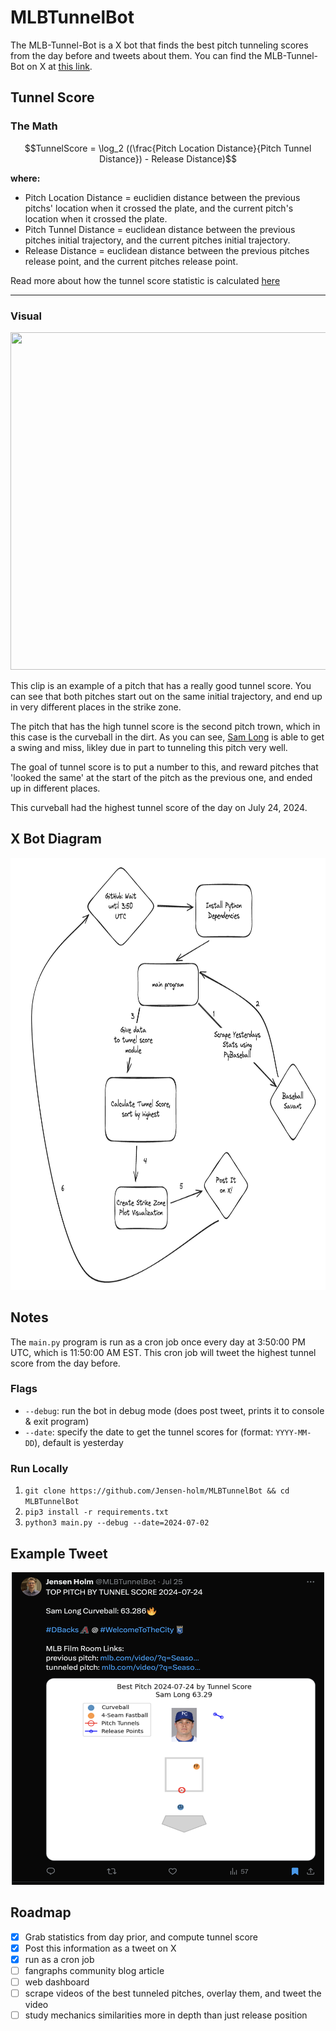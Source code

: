 # MLBTunnelBot

The MLB-Tunnel-Bot is a X bot that finds the best pitch tunneling scores from the day before and tweets about them. You can find the MLB-Tunnel-Bot on X at [this link](https://twitter.com/MLBTunnelBot).

## Tunnel Score

### The Math

```math
TunnelScore = \log_2 ((\frac{Pitch Location Distance}{Pitch Tunnel Distance}) - Release Distance)
```

**where:**
  - Pitch Location Distance = euclidien distance between the previous pitchs' location when it crossed the plate, and the current pitch's location when it crossed the plate.
  - Pitch Tunnel Distance = euclidean distance between the previous pitches initial trajectory, and the current pitches initial trajectory.
  - Release Distance = euclidean distance between the previous pitches release point, and the current pitches release point.

Read more about how the tunnel score statistic is calculated [here](https://t.co/R0Haj08fty)

---

### Visual

<div align="center">
  <img src="sam_long_overlay.gif" height="540" width="960"/>
</div>

This clip is an example of a pitch that has a really good tunnel score. You can see that both pitches start out on the same initial trajectory, and end up in very different places in the strike zone. 

The pitch that has the high tunnel score is the second pitch trown, which in this case is the curveball in the dirt. As you can see, [Sam Long](https://www.baseball-reference.com/players/l/longsa01.shtml) is able to get a swing and miss, likley due in part to tunneling this pitch very well.

The goal of tunnel score is to put a number to this, and reward pitches that 'looked the same' at the start of the pitch as the previous one, and ended up in different places.

This curveball had the highest tunnel score of the day on July 24, 2024.

## X Bot Diagram

<div align="center">
  <img src="diagram.png" height="691" width="811"/>
</div>


## Notes

The `main.py` program is run as a cron job once every day at 3:50:00 PM UTC, which is 11:50:00 AM EST. This cron job will tweet the highest tunnel score from the day before.

### Flags

- `--debug`: run the bot in debug mode (does post tweet, prints it to console & exit program)
- `--date`: specify the date to get the tunnel scores for (format: `YYYY-MM-DD`), default is yesterday

### Run Locally

1. `git clone https://github.com/Jensen-holm/MLBTunnelBot && cd MLBTunnelBot`
2. `pip3 install -r requirements.txt`
3. `python3 main.py --debug --date=2024-07-02`

## Example Tweet

<div align="center">
  <img src="example_tweet.png" height="500" width="500" />
</div>

## Roadmap

- [x] Grab statistics from day prior, and compute tunnel score
- [x] Post this information as a tweet on X
- [x] run as a cron job
- [ ] fangraphs community blog article
- [ ] web dashboard
- [ ] scrape videos of the best tunneled pitches, overlay them, and tweet the video
- [ ] study mechanics similarities more in depth than just release position
